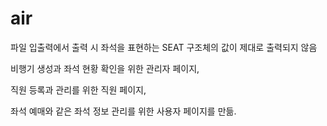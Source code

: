 # air

파일 입출력에서 출력 시 좌석을 표현하는 SEAT 구조체의 값이 제대로 출력되지 않음

비행기 생성과 좌석 현황 확인을 위한 관리자 페이지,

직원 등록과 관리를 위한 직원 페이지,

좌석 예매와 같은 좌석 정보 관리를 위한 사용자 페이지를 만듦.
